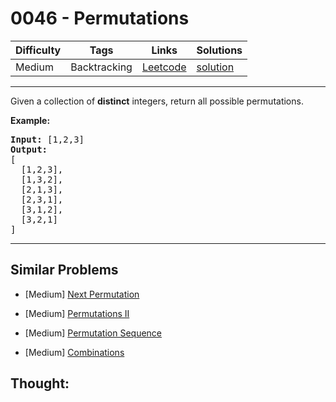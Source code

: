 # 0046 - Permutations

Difficulty  | Tags | Links | Solutions
----------- | ---- | ----- | -----
Medium | Backtracking | [Leetcode](https://leetcode.com/problems/permutations) | [solution](https://leetcode.com/problems/permutations/solution/)


-----------

<p>Given a collection of <strong>distinct</strong> integers, return all possible permutations.</p>

<p><strong>Example:</strong></p>

<pre>
<strong>Input:</strong> [1,2,3]
<strong>Output:</strong>
[
  [1,2,3],
  [1,3,2],
  [2,1,3],
  [2,3,1],
  [3,1,2],
  [3,2,1]
]
</pre>


-----------


## Similar Problems

- [Medium] [Next Permutation](next-permutation)

- [Medium] [Permutations II](permutations-ii)

- [Medium] [Permutation Sequence](permutation-sequence)

- [Medium] [Combinations](combinations)




## Thought:
